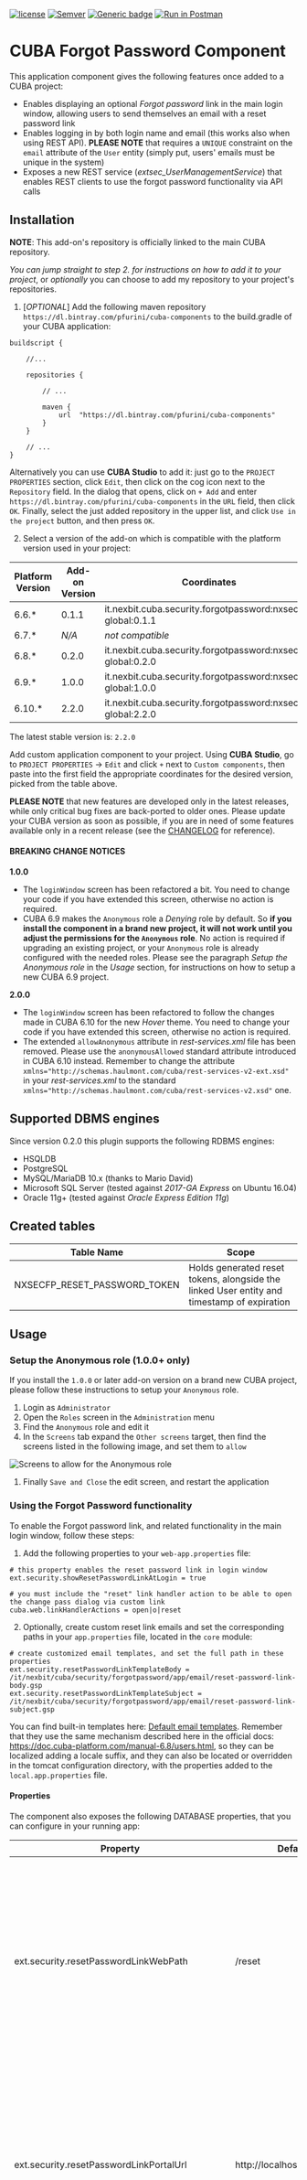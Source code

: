 [![license](https://img.shields.io/badge/license-Apache%20License%202.0-blue.svg?style=flat)](http://www.apache.org/licenses/LICENSE-2.0)
[![Semver](http://img.shields.io/SemVer/2.0.0.png)](http://semver.org/spec/v2.0.0.html)
[![Generic badge](https://img.shields.io/badge/API%20docs-HERE-orange.svg)][2]
[![Run in Postman](https://run.pstmn.io/button.svg)][1]

# CUBA Forgot Password Component

This application component gives the following features once added to a CUBA project:

- Enables displaying an optional _Forgot password_ link in the main login window, allowing users to send 
themselves an email with a reset password link
- Enables logging in by both login name and email (this works also when using REST API). **PLEASE NOTE**
that requires a `UNIQUE` constraint on the `email` attribute of the `User` entity (simply put, users'
emails must be unique in the system)
- Exposes a new REST service (_extsec_UserManagementService_) that enables REST clients to use the
forgot password functionality via API calls


## Installation

**NOTE**: This add-on's repository is officially linked to the main CUBA repository.

*You can jump straight to step 2. for instructions on how to add it to your project*, or *optionally*
you can choose to add my repository to your project's repositories.  

1. [*OPTIONAL*] Add the following maven repository `https://dl.bintray.com/pfurini/cuba-components` to the build.gradle of your CUBA application:

```
buildscript {
    
    //...
    
    repositories {
    
        // ...
    
        maven {
            url  "https://dl.bintray.com/pfurini/cuba-components"
        }
    }
    
    // ...
}
```

Alternatively you can use **CUBA Studio** to add it: just go to the `PROJECT PROPERTIES` section,
click `Edit`, then click on the cog icon next to the `Repository` field.
In the dialog that opens, click on `+ Add` and enter `https://dl.bintray.com/pfurini/cuba-components`
in the `URL` field, then click `OK`. Finally, select the just added repository in the upper list,
and click `Use in the project` button, and then press `OK`.

2. Select a version of the add-on which is compatible with the platform version used in your project:

| Platform Version | Add-on Version | Coordinates
| ---------------- | -------------- | -----------
| 6.6.*            | 0.1.1          | it.nexbit.cuba.security.forgotpassword:nxsecfp-global:0.1.1
| 6.7.*            | *N/A*          | *not compatible*
| 6.8.*            | 0.2.0          | it.nexbit.cuba.security.forgotpassword:nxsecfp-global:0.2.0
| 6.9.*            | 1.0.0          | it.nexbit.cuba.security.forgotpassword:nxsecfp-global:1.0.0
| 6.10.*           | 2.2.0          | it.nexbit.cuba.security.forgotpassword:nxsecfp-global:2.2.0

The latest stable version is: `2.2.0`

Add custom application component to your project. Using **CUBA Studio**, go to `PROJECT PROPERTIES` -> `Edit` and click `+` next to `Custom components`,
then paste into the first field the appropriate coordinates for the desired version, picked from the table above.

**PLEASE NOTE** that new features are developed only in the latest releases, while only critical bug fixes
are back-ported to older ones. Please update your CUBA version as soon as possible, if you are in need of
some features available only in a recent release (see the [CHANGELOG](./CHANGELOG.md) for reference).

#### BREAKING CHANGE NOTICES

**1.0.0**
- The `loginWindow` screen has been refactored a bit. You need to change your code if you have extended this screen, otherwise no action is required.
- CUBA 6.9 makes the `Anonymous` role a *Denying* role by default. So **if you install the component in a brand new project, it will not work until you adjust the permissions for the `Anonymous` role**.
No action is required if upgrading an existing project, or your `Anonymous` role is already configured with the needed roles.
Please see the paragraph *Setup the Anonymous role* in the *Usage* section, for instructions on how to setup a new CUBA 6.9 project.
 
**2.0.0**
- The `loginWindow` screen has been refactored to follow the changes made in CUBA 6.10 for the new *Hover* theme. You need to change your code if you have extended this screen, otherwise no action is required.
- The extended `allowAnonymous` attribute in _rest-services.xml_ file has been removed. Please use the `anonymousAllowed` standard attribute introduced in CUBA 6.10 instead.
  Remember to change the attribute `xmlns="http://schemas.haulmont.com/cuba/rest-services-v2-ext.xsd"` in your _rest-services.xml_ to the standard `xmlns="http://schemas.haulmont.com/cuba/rest-services-v2.xsd"` one.


## Supported DBMS engines

Since version 0.2.0 this plugin supports the following RDBMS engines:

- HSQLDB
- PostgreSQL
- MySQL/MariaDB 10.x (thanks to Mario David)
- Microsoft SQL Server (tested against *2017-GA Express* on Ubuntu 16.04)
- Oracle 11g+ (tested against *Oracle Express Edition 11g*)

## Created tables

| Table Name | Scope |
| ---------- | ----- |
| NXSECFP_RESET_PASSWORD_TOKEN | Holds generated reset tokens, alongside the linked User entity and timestamp of expiration |

## Usage

### Setup the Anonymous role (1.0.0+ only)

If you install the `1.0.0` or later add-on version on a brand new CUBA project, please follow these instructions to setup your `Anonymous` role.

1. Login as `Administrator`
1. Open the `Roles` screen in the `Administration` menu
1. Find the `Anonymous` role and edit it
1. In the `Screens` tab expand the `Other screens` target, then find the screens listed in the following image, and set them to `allow`

![](./screenshots/anonymous-role-setup.png "Screens to allow for the Anonymous role")
1. Finally `Save and Close` the edit screen, and restart the application 


### Using the Forgot Password functionality

To enable the Forgot password link, and related functionality in the main login window, follow these steps:

1. Add the following properties to your `web-app.properties` file:
```properties
# this property enables the reset password link in login window
ext.security.showResetPasswordLinkAtLogin = true

# you must include the "reset" link handler action to be able to open the change pass dialog via custom link
cuba.web.linkHandlerActions = open|o|reset
```

2. Optionally, create custom reset link emails and set the corresponding paths in your `app.properties` file,
located in the `core` module:
```properties
# create customized email templates, and set the full path in these properties
ext.security.resetPasswordLinkTemplateBody = /it/nexbit/cuba/security/forgotpassword/app/email/reset-password-link-body.gsp
ext.security.resetPasswordLinkTemplateSubject = /it/nexbit/cuba/security/forgotpassword/app/email/reset-password-link-subject.gsp
```
You can find built-in templates here: [Default email templates](https://github.com/pfurini/cuba-component-forgot-password/tree/master/modules/global/src/it/nexbit/cuba/security/forgotpassword/app/email).
Remember that they use the same mechanism described here in the official docs: https://doc.cuba-platform.com/manual-6.8/users.html, so
they can be localized adding a locale suffix, and they can also be located or overridden in the tomcat configuration directory, with 
the properties added to the `local.app.properties` file.

#### Properties
The component also exposes the following DATABASE properties, that you can configure in your running app:

| Property                                       | Default Value                       | Description                                              |
| ---------------------------------------------- | ----------------------------------- | -------------------------------------------------------- |
| ext.security.resetPasswordLinkWebPath          | /reset                              | The path appended to your web application URL when the token is generated from the standard login window (**WARNING**: do not modify this value unless you are extending or changing the component behavior) |
| ext.security.resetPasswordLinkPortalUrl        | http://localhost:8080/portal/reset  | You **should** change this property if you plan to use the forgot password functionality from REST clients. This endpoint must be configured using your JS framework of choice, and it is beyond the scope of this documentation |
| ext.security.resetPasswordTokenLifetimeMinutes | 1440                                | The lifetime of a newly generated reset token (default 24 hours) |

#### extsec_UserManagementService Methods

The following are the methods exposed by the `extsec_UserManagementService`

```xml
<?xml version="1.0" encoding="UTF-8"?>
<services xmlns="http://schemas.haulmont.com/cuba/rest-services-v2-ext.xsd">
    <service name="extsec_UserManagementService">
        <method name="checkUserExist" anonymousAllowed="true">
            <param name="loginOrEmail"/>
        </method>
        <method name="sendResetPasswordLink" anonymousAllowed="true">
            <param name="loginOrEmail"/>
        </method>
        <method name="checkResetPasswordToken" anonymousAllowed="true">
            <param name="token"/>
        </method>
        <method name="changePasswordWithToken" anonymousAllowed="true">
            <param name="token"/>
            <param name="password"/>
        </method>
        <method name="deleteResetPasswordToken" anonymousAllowed="true">
            <param name="token"/>
        </method>
    </service>
</services>
```

Consult the online documentation at [this link][2],
or the JavaDoc documentation on the interface methods for explanation of their usage and parameters.

You can use the following button to open a collection of requests in the [Postman](https://www.getpostman.com/) application:

[![Run in Postman](https://run.pstmn.io/button.svg)][1]

#### Usage Notes

The methods exposed to REST clients are not all the methods available on the `NexbitUserManagementService` interface,
but only the _safest_ ones.

Feel free to use the other ones in your own client and middleware code, for example if you want to implement
a new management functionality to bulk send reset passwords to a group of users.

This is specially useful, because the methods on that interface allow to explicitly set the `baseUrl` to use when
generating reset links, and so you could let your power user (admin) to choose where end users will be redirected
when clicking the link (if you have multiple apps for multiple groups of users).

In this regard, the component use a couple of defaults when choosing which `baseUrl` to use when generating reset links:

- if the user click the _Forgot password_ link on the main (vaadin) login window, it will use the URL obtained by
concatenating the values from `GlobalConfig#getWebAppUrl()` and the `ext.security.resetPasswordLinkWebPath` property
- if the request comes from the `sendResetPasswordLink` REST service method, it will use the URL in the `ext.security.resetPasswordLinkPortalUrl`
property

In both cases, it will append a `token=<TOKEN_VALUE>` query string to the final URL.

## Known Issues

See the corresponding issue to find if a workaround is currently available.

## Credits

Thanks to

- Mario David ([@mariodavid](https://github.com/mariodavid)) for the initial MySQL/MariaDB scripts
- Sorin Federiga ([@sorinfederiga](https://github.com/sorinfederiga)) for the Romanian translation
- Sergey Butenin ([@basicus](https://github.com/basicus)) for the Russian translation
 

[1]: https://app.getpostman.com/run-collection/f7b921d260a173059894#?env%5Bsec-forgot-password%20TEST%5D=W3sia2V5IjoiYmFzZXVybCIsInZhbHVlIjoiaHR0cDovL2xvY2FsaG9zdDo4MDgwL2FwcC9yZXN0IiwiZW5hYmxlZCI6dHJ1ZSwidHlwZSI6InRleHQifV0=
[2]: https://documenter.getpostman.com/view/48162/sec-forgot-password-cuba/RW1Vr2Zh